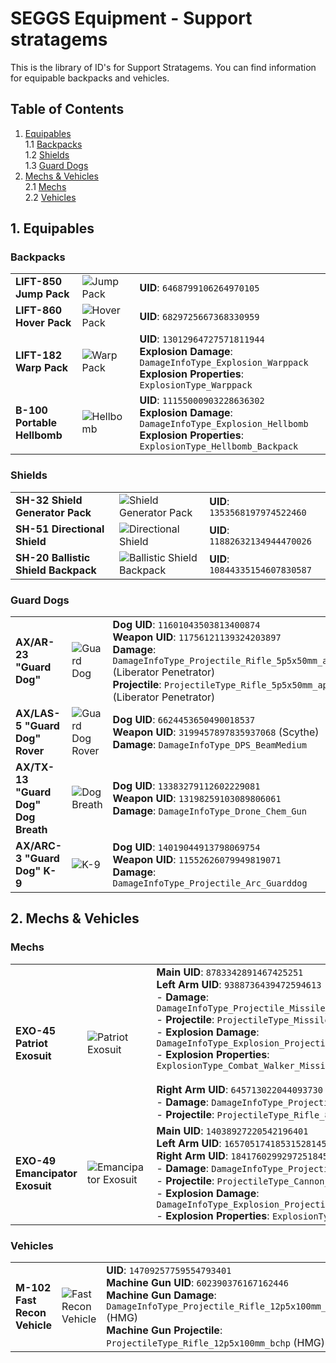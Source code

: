 # SEGGS Equipment - Support stratagems
This is the library of ID's for Support Stratagems.
You can find information for equipable backpacks and vehicles.

## Table of Contents  
1. [Equipables](#1-Equipables)  
  1.1 [Backpacks](#backpacks)  
  1.2 [Shields](#shields)  
  1.3 [Guard Dogs](#guard-dogs)  
2. [Mechs & Vehicles](#2-Mechs-&-Vehicles)  
  2.1 [Mechs](#mechs)  
  2.2 [Vehicles](#vehicles)  

## 1. Equipables  
### Backpacks  
|   |   |   |
-- | -- | :-
| **LIFT-850 Jump Pack** | ![Jump Pack](https://helldivers.wiki.gg/images/f/f5/Jump_Pack_Stratagem_Icon.png?b2b166) | **UID**: `6468799106264970105` |
| **LIFT-860 Hover Pack** | ![Hover Pack](https://helldivers.wiki.gg/images/5/5d/Hover_Pack_Stratagem_Icon.png?a00cb1) | **UID**: `6829725667368330959` |
| **LIFT-182 Warp Pack** | ![Warp Pack](https://helldivers.wiki.gg/images/2/29/LIFT-182_Warp_Pack_Stratagem_Icon.png?ea0112) | **UID**: `13012964727571811944`<br/>**Explosion Damage**: `DamageInfoType_Explosion_Warppack`<br/>**Explosion Properties**: `ExplosionType_Warppack` |
| **B-100 Portable Hellbomb** | ![Hellbomb](https://helldivers.wiki.gg/images/a/aa/Portable_Hellbomb_Stratagem_Icon.png?c9a263) | **UID**: `11155000903228636302`<br/>**Explosion Damage**: `DamageInfoType_Explosion_Hellbomb`<br/>**Explosion Properties**: `ExplosionType_Hellbomb_Backpack` |

### Shields  
|   |   |   |
-- | -- | :-
| **SH-32 Shield Generator Pack** | ![Shield Generator Pack](https://helldivers.wiki.gg/images/9/99/Shield_Generator_Pack_Stratagem_Icon.png?d35b0f) | **UID**: `1353568197974522460` |
| **SH-51 Directional Shield** | ![Directional Shield](https://helldivers.wiki.gg/images/b/b7/SH-51_Directional_Shield_Stratagem_Icon.png?4e63ec) | **UID**: `11882632134944470026` |
| **SH-20 Ballistic Shield Backpack** | ![Ballistic Shield Backpack](https://helldivers.wiki.gg/images/3/37/Ballistic_Shield_Backpack_Stratagem_Icon.png?ace094) | **UID**: `10844335154607830587` |

### Guard Dogs  
|   |   |   |
-- | -- | :-
| **AX/AR-23 "Guard Dog"** | ![Guard Dog](https://helldivers.wiki.gg/images/7/73/Guard_Dog_Stratagem_Icon.png?61d1b4) | **Dog UID**: `11601043503813400874`<br/>**Weapon UID**: `11756121139324203897`<br/>**Damage**: `DamageInfoType_Projectile_Rifle_5p5x50mm_ap` (Liberator Penetrator)<br/>**Projectile**: `ProjectileType_Rifle_5p5x50mm_ap` (Liberator Penetrator) |
| **AX/LAS-5 "Guard Dog" Rover** | ![Guard Dog Rover](https://helldivers.wiki.gg/images/6/6f/Guard_Dog_Rover_Stratagem_Icon.png?7ad22e) | **Dog UID**: `6624453650490018537`<br/>**Weapon UID**: `3199457897835937068` (Scythe)<br/>**Damage**: `DamageInfoType_DPS_BeamMedium` |
| **AX/TX-13 "Guard Dog" Dog Breath** | ![Dog Breath](https://helldivers.wiki.gg/images/2/20/Guard_Dog_Dog_Breath_Stratagem_Icon.png?9e6385) | **Dog UID**: `13383279112602229081`<br/>**Weapon UID**: `13198259103089806061`<br/>**Damage**: `DamageInfoType_Drone_Chem_Gun` |
| **AX/ARC-3 "Guard Dog" K-9** | ![K-9](https://helldivers.wiki.gg/images/c/ca/AX_ARC-3_%22Guard_Dog%22_K-9_Stratagem_Icon.png?8ac008) | **Dog UID**: `14019044913798069754`<br/>**Weapon UID**: `11552626079949819071`<br/>**Damage**: `DamageInfoType_Projectile_Arc_Guarddog` |

## 2. Mechs & Vehicles  
### Mechs  
|   |   |   |
-- | -- | :-
| **EXO-45 Patriot Exosuit** | ![Patriot Exosuit](https://helldivers.wiki.gg/images/3/30/EXO-45_Patriot_Exosuit_Stratagem_Icon.png?64a72f) | **Main UID**: `8783342891467425251`<br/>**Left Arm UID**: `9388736439472594613`<br/>- **Damage**: `DamageInfoType_Projectile_Missile_Combat_Walker`<br/>- **Projectile**: `ProjectileType_Missile_Combat_Walker`<br/>- **Explosion Damage**: `DamageInfoType_Explosion_Projectile_Missile_CombatWalker`<br/>- **Explosion Properties**: `ExplosionType_Combat_Walker_Missile`<br/><br/>**Right Arm UID**: `645713022044093730`<br/>- **Damage**: `DamageInfoType_Projectile_Rifle_8x60mm_fmj`<br/>- **Projectile**: `ProjectileType_Rifle_8x60mm_fmj` |
| **EXO-49 Emancipator Exosuit** | ![Emancipator Exosuit](https://helldivers.wiki.gg/images/8/82/EXO-49_Emancipator_Exosuit_Stratagem_Icon.png?6f2e3c) | **Main UID**: `14038927220542196401`<br/>**Left Arm UID**: `16570517418531528145`<br/>**Right Arm UID**: `18417602992972518459`<br/>- **Damage**: `DamageInfoType_Projectile_Cannon_30mm_APHE`<br/>- **Projectile**: `ProjectileType_Cannon_30mm_APHE`<br/>- **Explosion Damage**: `DamageInfoType_Explosion_Projectile_Cannon_30mm_APHE`<br/>- **Explosion Properties**: `ExplosionType_APHE_30mm` |

### Vehicles  
|   |   |   |
-- | -- | :-
| **M-102 Fast Recon Vehicle** | ![Fast Recon Vehicle](https://helldivers.wiki.gg/images/0/00/M-102_Fast_Recon_Vehicle_Stratagem_Icon.png?8cb2ad) | **UID**: `14709257759554793401`<br/>**Machine Gun UID**: `602390376167162446`<br/>**Machine Gun Damage**: `DamageInfoType_Projectile_Rifle_12p5x100mm_bchp` (HMG)<br/>**Machine Gun Projectile**: `ProjectileType_Rifle_12p5x100mm_bchp` (HMG) |








